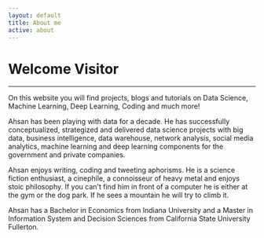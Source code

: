 ```yaml
---
layout: default
title: About me
active: about
---
```


<p><h1>Welcome Visitor</h1></p>

___


On this website you will find projects, blogs and tutorials on Data Science, Machine Learning, Deep Learning, Coding and much more!

Ahsan has been playing with data for a decade. He has successfully conceptualized, strategized and delivered data science projects with big data, business intelligence, data warehouse, network analysis, social media analytics, machine learning and deep learning components for the government and private companies.  

Ahsan enjoys writing, coding and tweeting aphorisms. He is a science fiction enthusiast, a cinephile, a connoisseur of heavy metal and enjoys stoic philosophy. If you can't find him in front of a computer he is either at the gym or the dog park. If he sees a mountain he will try to climb it.

Ahsan has a Bachelor in Economics from Indiana University and a Master in Information System and Decision Sciences from California State University Fullerton.
 





